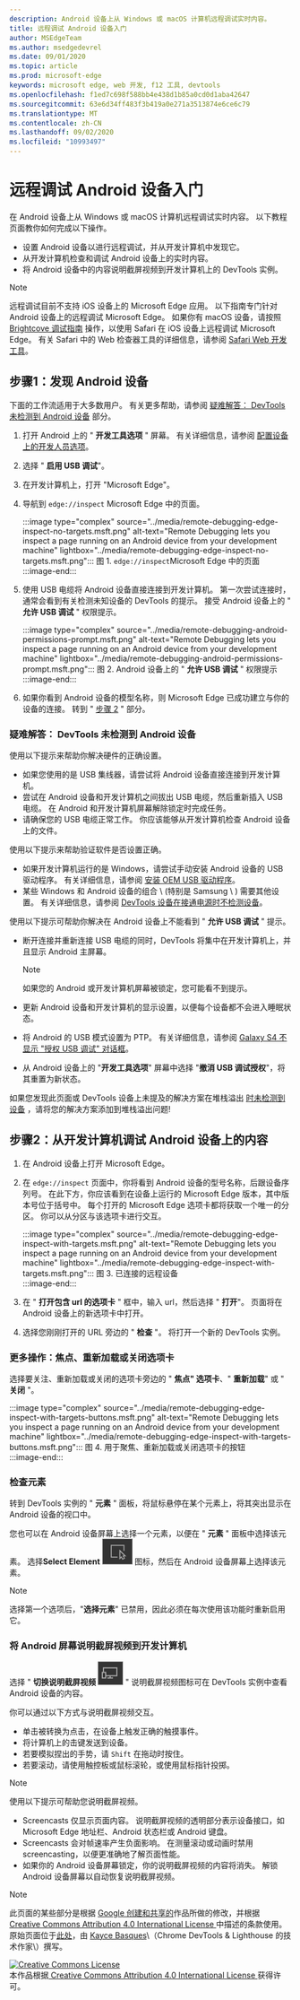 ```yaml
---
description: Android 设备上从 Windows 或 macOS 计算机远程调试实时内容。
title: 远程调试 Android 设备入门
author: MSEdgeTeam
ms.author: msedgedevrel
ms.date: 09/01/2020
ms.topic: article
ms.prod: microsoft-edge
keywords: microsoft edge, web 开发, f12 工具, devtools
ms.openlocfilehash: f1ed7c698f588bb4e438d1b85a0cd0d1aba42647
ms.sourcegitcommit: 63e6d34ff483f3b419a0e271a3513874e6ce6c79
ms.translationtype: MT
ms.contentlocale: zh-CN
ms.lasthandoff: 09/02/2020
ms.locfileid: "10993497"
---
```

<!-- Copyright Kayce Basques 

   Licensed under the Apache License, Version 2.0 (the "License");
   you may not use this file except in compliance with the License.
   You may obtain a copy of the License at

       https://www.apache.org/licenses/LICENSE-2.0

   Unless required by applicable law or agreed to in writing, software
   distributed under the License is distributed on an "AS IS" BASIS,
   WITHOUT WARRANTIES OR CONDITIONS OF ANY KIND, either express or implied.
   See the License for the specific language governing permissions and
   limitations under the License.  -->  

# 远程调试 Android 设备入门  

在 Android 设备上从 Windows 或 macOS 计算机远程调试实时内容。  以下教程页面教你如何完成以下操作。  

*   设置 Android 设备以进行远程调试，并从开发计算机中发现它。  
*   从开发计算机检查和调试 Android 设备上的实时内容。  
*   将 Android 设备中的内容说明截屏视频到开发计算机上的 DevTools 实例。  

<!--  
:::image type="complex" source="../media/remote-debugging--remote-debugging.msft.png" alt-text="Remote Debugging lets you inspect a page running on an Android device from your development machine" lightbox="../media/remote-debugging--remote-debugging.msft.png":::
   old Figure 1.  Remote Debugging lets you inspect a page running on an Android device from your development machine  
:::image-end:::  
-->  

> [!NOTE]
> 远程调试目前不支持 iOS 设备上的 Microsoft Edge 应用。  以下指南专门针对 Android 设备上的远程调试 Microsoft Edge。
> 如果你有 macOS 设备，请按照 [Brightcove 调试指南][BrightcoveSupportDebuggingMobileDevices] 操作，以使用 Safari 在 iOS 设备上远程调试 Microsoft Edge。  有关 Safari 中的 Web 检查器工具的详细信息，请参阅 [Safari Web 开发工具][AppleDeveloperSafariTools]。  

## 步骤1：发现 Android 设备  

下面的工作流适用于大多数用户。  有关更多帮助，请参阅 [疑难解答： DevTools 未检测到 Android 设备](#troubleshooting-devtools-is-not-detecting-the-android-device) 部分。  

1.  打开 Android 上的 " **开发工具选项** " 屏幕。  有关详细信息，请参阅 [配置设备上的开发人员选项][AndroidDeveloperStudioDevOptions]。  
1.  选择 " **启用 USB 调试**"。  
1.  在开发计算机上，打开 "Microsoft Edge"。  
1.  导航到 `edge://inspect` Microsoft Edge 中的页面。  
    
    :::image type="complex" source="../media/remote-debugging-edge-inspect-no-targets.msft.png" alt-text="Remote Debugging lets you inspect a page running on an Android device from your development machine" lightbox="../media/remote-debugging-edge-inspect-no-targets.msft.png":::
       图 1.  `edge://inspect`Microsoft Edge 中的页面  
    :::image-end:::  
    
1.  使用 USB 电缆将 Android 设备直接连接到开发计算机。  第一次尝试连接时，通常会看到有关检测未知设备的 DevTools 的提示。  接受 Android 设备上的 " **允许 USB 调试** " 权限提示。  
    
    :::image type="complex" source="../media/remote-debugging-android-permissions-prompt.msft.png" alt-text="Remote Debugging lets you inspect a page running on an Android device from your development machine" lightbox="../media/remote-debugging-android-permissions-prompt.msft.png":::
       图 2.  Android 设备上的 " **允许 USB 调试** " 权限提示  
    :::image-end:::  
    
1.  如果你看到 Android 设备的模型名称，则 Microsoft Edge 已成功建立与你的设备的连接。  转到 " [步骤 2](#step-2-debug-content-on-your-android-device-from-your-development-machine) " 部分。  
    
    <!--  
    :::image type="complex" source="../media/remote-debugging--unknown-device.msft.png" alt-text="Remote Debugging lets you inspect a page running on an Android device from your development machine" lightbox="../media/remote-debugging--unknown-device.msft.png":::
       old Figure 4.  The **Remote Devices** tab has successfully detected an unknown device that is pending authorization  
    :::image-end:::
    -->  
    
### 疑难解答： DevTools 未检测到 Android 设备  

使用以下提示来帮助你解决硬件的正确设置。  

*   如果您使用的是 USB 集线器，请尝试将 Android 设备直接连接到开发计算机。  
*   尝试在 Android 设备和开发计算机之间拔出 USB 电缆，然后重新插入 USB 电缆。  在 Android 和开发计算机屏幕解除锁定时完成任务。  
*   请确保您的 USB 电缆正常工作。  你应该能够从开发计算机检查 Android 设备上的文件。  

使用以下提示来帮助验证软件是否设置正确。  

*   如果开发计算机运行的是 Windows，请尝试手动安装 Android 设备的 USB 驱动程序。  有关详细信息，请参阅 [安装 OEM USB 驱动程序][AndroidDeveloperToolsOemUsb]。  
*   某些 Windows 和 Android 设备的组合 \ (特别是 Samsung \ ) 需要其他设置。  有关详细信息，请参阅 [DevTools 设备在接通电源时不检测设备][Stackoverflow21925992]。  

使用以下提示可帮助你解决在 Android 设备上不能看到 " **允许 USB 调试** " 提示。  

*   断开连接并重新连接 USB 电缆的同时，DevTools 将集中在开发计算机上，并且显示 Android 主屏幕。  
    
    > [!NOTE]
    > 如果您的 Android 或开发计算机屏幕被锁定，您可能看不到提示。  

*   更新 Android 设备和开发计算机的显示设置，以便每个设备都不会进入睡眠状态。  
*   将 Android 的 USB 模式设置为 PTP。  有关详细信息，请参阅 [Galaxy S4 不显示 "授权 USB 调试" 对话框][StackexchangeAndroid101933]。  
*   从 Android 设备上的 "**开发工具选项**" 屏幕中选择 "**撤消 USB 调试授权**"，将其重置为新状态。  

如果您发现此页面或 DevTools 设备上未提及的解决方案在堆栈溢出 [时未检测到设备][Stackoverflow21925992] ，请将您的解决方案添加到堆栈溢出问题<!--, or [open an issue in the webfundamentals repository][GitHubWebFundamentalsNewIssue]-->!  

## 步骤2：从开发计算机调试 Android 设备上的内容  

1.  在 Android 设备上打开 Microsoft Edge。  
1.  在 `edge://inspect` 页面中，你将看到 Android 设备的型号名称，后跟设备序列号。  在此下方，你应该看到在设备上运行的 Microsoft Edge 版本，其中版本号位于括号中。  每个打开的 Microsoft Edge 选项卡都将获取一个唯一的分区。  你可以从分区与该选项卡进行交互。  <!--If there are any apps using WebView, you see a section for each of those apps, too.  --><!--In [**Figure 5**](#figure-5) there are no tabs or WebViews open.  -->  
    
    :::image type="complex" source="../media/remote-debugging-edge-inspect-with-targets.msft.png" alt-text="Remote Debugging lets you inspect a page running on an Android device from your development machine" lightbox="../media/remote-debugging-edge-inspect-with-targets.msft.png":::
       图 3.  已连接的远程设备  
    :::image-end:::  
    
1.  在 " **打开包含 url 的选项卡** " 框中，输入 url，然后选择 " **打开**"。  页面将在 Android 设备上的新选项卡中打开。  
1.  选择您刚刚打开的 URL 旁边的 " **检查** "。  将打开一个新的 DevTools 实例。  

<!-- The version of Microsoft Edge running on your Android device determines the version of DevTools that opens on your development machine.  
    So, if your Android device is running a very old version of Microsoft Edge, the DevTools instance may look very different than what you are used to.   -->

### 更多操作：焦点、重新加载或关闭选项卡  

选择要关注、重新加载或关闭的选项卡旁边的 " **焦点" 选项卡**、" **重新加载**" 或 " **关闭** "。  

:::image type="complex" source="../media/remote-debugging-edge-inspect-with-targets-buttons.msft.png" alt-text="Remote Debugging lets you inspect a page running on an Android device from your development machine" lightbox="../media/remote-debugging-edge-inspect-with-targets-buttons.msft.png":::
   图 4.  用于聚焦、重新加载或关闭选项卡的按钮  
:::image-end:::  

### 检查元素  

转到 DevTools 实例的 " **元素** " 面板，将鼠标悬停在某个元素上，将其突出显示在 Android 设备的视口中。  

您也可以在 Android 设备屏幕上选择一个元素，以便在 " **元素** " 面板中选择该元素。  选择**Select Element** ![ DevTools 实例上的 "选择元素" ][ImageSelectElementIcon] 图标，然后在 Android 设备屏幕上选择该元素。  

> [!NOTE]
> 选择第一个选项后，"**选择元素**" 已禁用，因此必须在每次使用该功能时重新启用它。  

### 将 Android 屏幕说明截屏视频到开发计算机  

选择 " **切换说明截屏视频** ![ 切换 ][ImageToggleScreencastIcon] " 说明截屏视频图标可在 DevTools 实例中查看 Android 设备的内容。  

你可以通过以下方式与说明截屏视频交互。  

*   单击被转换为点击，在设备上触发正确的触摸事件。  
*   将计算机上的击键发送到设备。  
*   若要模拟捏出的手势，请 `Shift` 在拖动时按住。  
*   若要滚动，请使用触控板或鼠标滚轮，或使用鼠标指针投掷。

> [!NOTE]
> 使用以下提示可帮助您说明截屏视频。  
> 
> *   Screencasts 仅显示页面内容。  说明截屏视频的透明部分表示设备接口，如 Microsoft Edge 地址栏、Android 状态栏或 Android 键盘。  
> *   Screencasts 会对帧速率产生负面影响。  在测量滚动或动画时禁用 screencasting，以便更准确地了解页面性能。  
> *   如果你的 Android 设备屏幕锁定，你的说明截屏视频的内容将消失。  解锁 Android 设备屏幕以自动恢复说明截屏视频。  

<!-- image links -->  

[ImageSelectElementIcon]: /microsoft-edge/devtools-guide-chromium/media/select-element-icon.msft.png  
[ImageToggleScreencastIcon]: /microsoft-edge/devtools-guide-chromium/media/toggle-screencast-icon.msft.png  

<!-- links -->  

[AndroidDeveloperStudioDevOptions]: https://developer.android.com/studio/debug/dev-options "配置设备上的开发人员选项 |Android 开发人员"  
[AndroidDeveloperToolsOemUsb]: https://developer.android.com/tools/extras/oem-usb.html "安装 OEM USB 驱动程序 |Android 开发人员"  

[AppleDeveloperSafariTools]: https://developer.apple.com/safari/tools "Safari Web 开发工具 |Apple 开发人员"  

[BrightcoveSupportDebuggingMobileDevices]: https://support.brightcove.com/debugging-mobile-devices "在移动设备上调试 |Brightcove 支持"  

<!-- [GitHubWebFundamentalsNewIssue]: https://github.com/Alphabet/webfundamentals/issues/new?title=[Remote%20Debugging] "GitHub - Web Fundamentals - New Issue"  -->  

[StackexchangeAndroid101933]: https://android.stackexchange.com/questions/101933 "adb-Android 发烧友式堆栈交换"  

[Stackoverflow21925992]: https://stackoverflow.com/questions/21925992 "插入堆栈内溢时，DevTools 设备不检测设备"  

> [!NOTE]
> 此页面的某些部分是根据 [Google 创建和共享的][GoogleSitePolicies]作品所做的修改，并根据[ Creative Commons Attribution 4.0 International License ][CCA4IL]中描述的条款使用。  
> 原始页面位于[此处](https://developers.google.com/web/tools/chrome-devtools/remote-debugging/index)，由 [Kayce Basques][KayceBasques]\（Chrome DevTools \& Lighthouse 的技术作家\）撰写。  

[![Creative Commons License][CCby4Image]][CCA4IL]  
本作品根据[ Creative Commons Attribution 4.0 International License ][CCA4IL]获得许可。  

[CCA4IL]: https://creativecommons.org/licenses/by/4.0  
[CCby4Image]: https://i.creativecommons.org/l/by/4.0/88x31.png  
[GoogleSitePolicies]: https://developers.google.com/terms/site-policies  
[KayceBasques]: https://developers.google.com/web/resources/contributors/kaycebasques  
